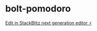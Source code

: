 # bolt-pomodoro

[Edit in StackBlitz next generation editor ⚡️](https://stackblitz.com/~/github.com/donvito/bolt-pomodoro)